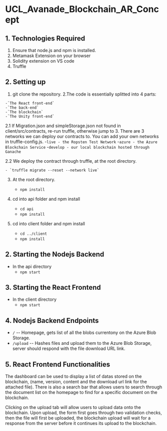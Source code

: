 # UCL_Avanade_Blockchain_AR_Concept

## 1. Technologies Required

  1. Ensure that node.js and npm is installed.
  2. Metamask Extension on your browser
  3. Solidity extension on VS code
  4. Truffle

## 2. Setting up

  1. git clone the repository.
  2.The code is essentially splitted into 4 parts:
  
    -`The React front-end` 
    -`The back-end`  
    -`The blockchain`
    -`The Unity front-end`

  2.1 If Migration.json and simpleStorage.json not found in client/src/contracts, re-run truffle, otherwise jump to 3. There are 3 networks we can deploy our contracts to. You can add your own networks in truffle-config.js.
    -`live - the Ropsten Test Network`
    -`azure - the Azure Blockchain Service`
    -`develop - our local blockchain hosted through Ganache`
  
  2.2 We deploy the contract through truffle, at the root directory.
  
    - `truffle migrate --reset --network live`
    
  3. At the root directory.
  
     - `npm install`
     
  4. cd into api folder and npm install
  
     - `cd api`
     - `npm install`
  
  5. cd into client folder and npm install
  
     - `cd ../client`
     - `npm install`

## 2. Starting the Nodejs Backend

  - In the api directory 
    - `npm start`

## 3. Starting the React Frontend

  - In the client directory 
    - `npm start`
    
## 4. Nodejs Backend Endpoints

- `/` -- Homepage, gets list of all the blobs currentony on the Azure Blob Storage.
- `/upload` -- Hashes files and upload them to the Azure Blob Storage, server should respond with the file download URL link.

## 5. React Frontend Functionalities

The dashboard can be used to display a list of datas stored on the blockchain, (name, version, content and the download url link for the attached file). There is also a search bar that allows users to search through the document list on the homepage to find for a specific document on the blockchain.

Clicking on the upload tab will allow users to upload data onto the blockchain. Upon upload, the form first goes through two validation checks, then the file will first be uploaded, the blockchain upload will wait for a response from the server before it continues its upload to the blockchain.

